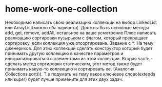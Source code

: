 # home-work-one-collection

Необходимо написать свою реализацию коллекции на выбор LinkedList или ArrayList(можно оба варианта). 
Должны быть основные методы add, get, remove, addAll, остальное на ваше усмотрение
Плюс написать реализацию сортировки пузырьком с флагом, который прекращает сортировку, 
если коллекция уже отсортирована.
Задание с *: На тему дженериков. Для этих коллекций сделать конструктор который будет 
принимать другую коллекцию в качестве параметров и инициализироваться с элементами из этой коллекции. 
Вторая часть - сделать метод сортировки статическим, этот метод также будет принимать 
какую-то коллекцию и сортировать ее. (Аналогия Collections.sort()). 
Т.е подумать на тему какое ключевое слово(extends или super) будет лучше применить для этих двух задач.
